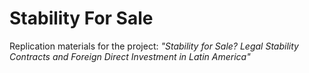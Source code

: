 # Stability For Sale
Replication materials for the project: *"Stability for Sale? Legal Stability Contracts and Foreign Direct Investment in Latin America"*
